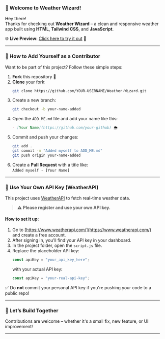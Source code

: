 ### 👋 Welcome to Weather Wizard!

Hey there!  
Thanks for checking out **Weather Wizard** – a clean and responsive weather app built using **HTML**, **Tailwind CSS**, and **JavaScript**.

🌐 **Live Preview**: [Click here to try it out](https://code-game-ninja.github.io/Weather-Wizard/) 🚀

---

### 🚀 How to Add Yourself as a Contributor

Want to be part of this project? Follow these simple steps:

1. **Fork** this repository 🍴  
2. **Clone** your fork:
   ```bash
   git clone https://github.com/YOUR-USERNAME/Weather-Wizard.git
   ```
3. Create a new branch:
   ```bash
   git checkout -b your-name-added
   ```
4. Open the `ADD_ME.md` file and add your name like this:
   ```md
   - [Your Name](https://github.com/your-github) 🌦️
   ```
5. Commit and push your changes:
   ```bash
   git add .
   git commit -m "Added myself to ADD_ME.md"
   git push origin your-name-added
   ```
6. Create a **Pull Request** with a title like:  
   `Added myself - [Your Name]`

---

### 🔐 Use Your Own API Key (WeatherAPI)

This project uses [WeatherAPI](https://www.weatherapi.com/) to fetch real-time weather data.

> ⚠️ **Please register and use your own API key.**

#### How to set it up:

1. Go to [https://www.weatherapi.com/](https://www.weatherapi.com/) and create a free account.
2. After signing in, you'll find your API key in your dashboard.
3. In the project folder, open the `script.js` file.
4. Replace the placeholder API key:
   ```js
   const apiKey = "your_api_key_here";
   ```
   with your actual API key:
   ```js
   const apiKey = "your-real-api-key";
   ```

✅ Do **not** commit your personal API key if you're pushing your code to a public repo!

---

### 🙌 Let’s Build Together

Contributions are welcome – whether it's a small fix, new feature, or UI improvement!

---

